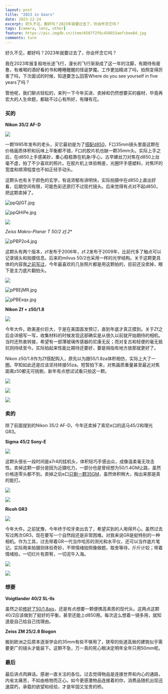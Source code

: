 ```yaml
---
layout: post
title: "2023 in Gears"
date: 2023-12-24
excerpt: 好久不见，都好吗？2023年就要过去了，你会怀念它吗？
tags: [camera, lens, other]
feature: https://pic.imgdb.cn/item/6587f2f6c458853aefcbee8d.jpg
comments: ture
---
```




好久不见，都好吗？2023年就要过去了，你会怀念它吗？

我在2023年报复般地长途飞行，漫长的飞行渐渐成了这一年的注脚，有期待有疲惫，有难喝的酒好看的书和睡睡醒醒的怪诞梦魇。工作更加精进了吗，拍照变得厉害了吗，下次面试的时候，知道要怎么回答Where do you see yourself in five years了吗？

管他呢，我们聊点轻松的，来列一下今年买进、卖掉和仍然想要买的器材，毕竟再宏大的人生命题，都敌不过心有所好，有赚有花。

### 买的

**Nikon 35/2 AF-D**

![](https://pic.imgdb.cn/item/6587ed94c458853aefb87f2c.jpg)

一颗1995年发布的老头，买它最初是为了[搭配d850](https://taikwai.github.io/d850/)，F口35mm镜头里面这颗在价格画质体积和玩味上平衡都不错，F口的胶片机也缺一颗35mm头。实际上手之后，在d850上手感美妙，重心稳稳靠在机身/手心，古早螺丝刀对焦在d850上丝毫不虚，拍了不少喜欢的照片。在胶片机上体验稍差，光圈环手感塑料，对焦环的宽度和顺滑程度也不如正经手动头。  

这颗头也有关于颜色的玄学，有说浓郁有讲明快，实际拍摄中在d850上直出好看，后期空间有限，可能色彩还原打不过现代镜头。后来觉得有点对不起d850，把这颗卖掉了。

![ppQjlGT.jpg](https://s1.ax1x.com/2023/03/13/ppQjlGT.jpg)


![ppQHiPe.jpg](https://s1.ax1x.com/2023/03/13/ppQHiPe.jpg)


![](https://pic.imgdb.cn/item/6587ef2ec458853aefbe5af2.jpg)



**Zeiss Makro-Planar T* 50/2 zf.2**

![pPBP2o4.jpg](https://s1.ax1x.com/2023/09/01/pPBP2o4.jpg)

这颗头有两个版本，zf发布于2006年，zf.2发布于2009年，比前代多了触点可以记录镜头和拍摄信息。后来的milvus 50/2也采用一样的光学结构。关于这颗更具体的内容我[之前写过](https://taikwai.github.io/makro-planar/)，今年最喜欢的几张照片都是用这颗拍的，目前还没卖掉，眼下是主力底片翻拍头。

![](https://pic.imgdb.cn/item/6587ee7ac458853aefbc0034.jpg)


![pPBEjMR.jpg](https://s1.ax1x.com/2023/09/01/pPBEjMR.jpg)


![pPBExqx.jpg](https://s1.ax1x.com/2023/09/01/pPBExqx.jpg)


**Nikon Zf + z50/1.8**

![](https://pic.imgdb.cn/item/6587f15dc458853aefc666b5.jpg)

今年大件。欧美差价巨大，于是在美国首发预订，直到年底才真正摸到。关于Zf之后会详细写一写，收集材料的时候发现这部确实是从很久以前就开始期待的相机。当时还热衷转接，希望有一部薄玻璃传感器的尼康无反；而对复古和轻便的毫无抵抗则持续至今。实际拍起来性能比期待还要好，要是拇指有地方放那就更好了。

Nikon z50/1.8作为Zf搭配购入，原先以为跟55/1.8za体积相仿，实际上大了一圈。早知如此还是应该坚持转接55za。短暂拍下来，对焦画质重量甚至最近对焦距离z50都无可挑剔，新年有点想试试看只拍这一颗。

![](https://pic.imgdb.cn/item/6587f2f7c458853aefcbef47.jpg)


![](https://pic.imgdb.cn/item/6587f2f7c458853aefcbf0cb.jpg)


![](https://pic.imgdb.cn/item/6587f2f7c458853aefcbf1bf.jpg)


### 卖的

除了前面提到的Nikon 35/2 AF-D，今年还卖掉了索尼e口的适马45/2和理光GR3。

**Sigma 45/2 Sony-E**

![](https://pic.imgdb.cn/item/6587f411c458853aefcfb0bb.jpg)

这颗头很长一段时间是a7r4的挂机头，体积轻巧手感出众，成像温柔毫无攻击性。卖掉这颗一部分是因为近摄吃力，一部分也是曾经想为50/1.4GM让路，虽然价格连零头都不到。卖掉之后e口[只剩一颗35GM](https://taikwai.github.io/35gm/)，虽然体积稍大，掏出来那是真的能打。

![](https://pic.imgdb.cn/item/65886485c458853aefcd5917.jpg)


![](https://pic.imgdb.cn/item/65886485c458853aefcd5994.jpg)




**Ricoh GR3**

![](https://pic.imgdb.cn/item/65886485c458853aefcd59f4.jpg)

今年大件。之前犹豫，今年终于咬牙卖出去了，希望买到的人用得开心。虽然过去写过两次GR3，现在要写一个自然段还是非常困难。对我来说GR是挺特别的一种相机。作为工具，过去带着GR一代当作哈苏的测光和水平仪，还可以当作底片笔记。实际用来拍摄则体验奇妙，不带情绪拍照像做题，取舍等待，斤斤计较；带着情绪拍，一切烂片有原宥，一切泥牛入海。

![](https://pic.imgdb.cn/item/65886485c458853aefcd5af1.jpg)


![](https://pic.imgdb.cn/item/65886485c458853aefcd5b9d.jpg)




### 想要

**Voigtlander 40/2 SL-IIs**

虽然之前[修好了50/1.8ais](https://taikwai.github.io/ais50/)，还是有点想要一颗便携高素质的现代头。这两点这颗40/2应该做到了挺好的平衡，甚至还能上d850用。每次这么想着一镜多用，就知道是自己给自己找理由。

**Zeiss ZM 25/2.8 Biogon**

搬到欧洲之后原本逐渐学会的35mm有些不够用了，狭窄的街道高耸的建筑似乎需要更广的镜头才能装下。这颗不急，万一真的死心眼决定明年全年只用50mm呢。


### 最后

最后讲点肉麻话。感谢一直关注的各位。过去觉得物品是连接世界和内心的通路，内省太痛苦，不如由格物而正心。如今更感激物品连接着的你，消费品随机出现迅速腐朽，承载的欲望和经验，才是牢固又宝贵的桥。